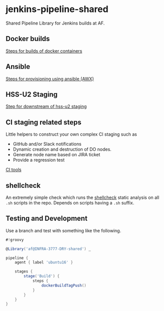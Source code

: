 # jenkins-pipeline-shared

Shared Pipeline Library for Jenkins builds at AF.

## Docker builds

[Steps for builds of docker containers](DOCKER.md)

## Ansible

[Steps for provisioning using ansible (AWX)](ANSIBLE.md)

## HSS-U2 Staging

[Step for downstream of hss-u2 staging](HSS_U2_STAGE.md)

## CI staging related steps

Little helpers to construct your own complex CI staging such as
- GitHub and/or Slack notifications
- Dynamic creation and destruction of DO nodes.
- Generate node name based on JIRA ticket
- Provide a regression test

[CI tools](CI_TOOLS.md)

## shellcheck

An extremely simple check which runs the [shellcheck](https://www.shellcheck.net/) static analysis on all `.sh` scripts in the repo.
Depends on scripts having a `.sh` suffix.

## Testing and Development

Use a branch and test with something like the following.

```groovy
#!groovy

@Library('af@INFRA-3777-DRY-shared') _

pipeline {
    agent { label 'ubuntu16' }

    stages {
        stage('Build') {
            steps {
                dockerBuildTagPush()
            }
        }
    }
}
```

